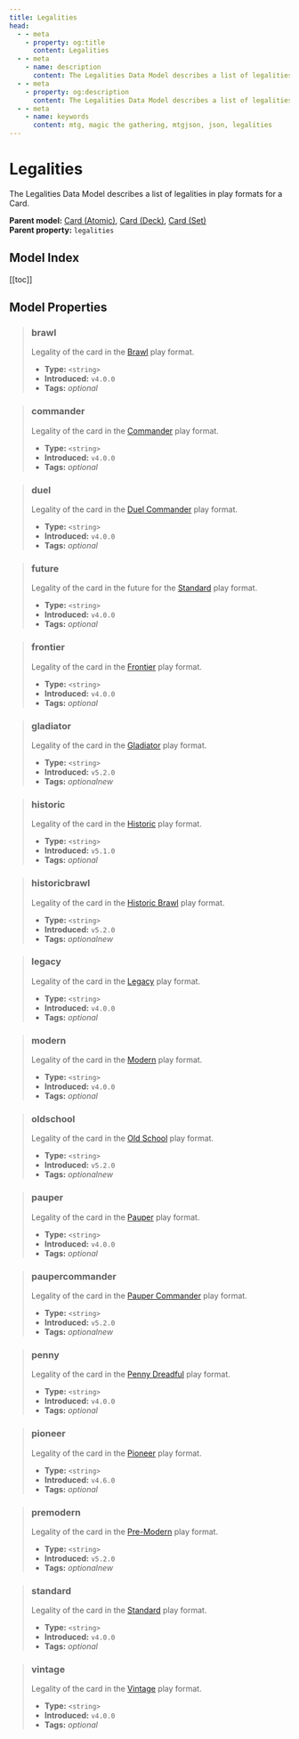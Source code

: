 ```yaml
---
title: Legalities
head:
  - - meta
    - property: og:title
      content: Legalities
  - - meta
    - name: description
      content: The Legalities Data Model describes a list of legalities in play formats for a Card.
  - - meta
    - property: og:description
      content: The Legalities Data Model describes a list of legalities in play formats for a Card.
  - - meta
    - name: keywords
      content: mtg, magic the gathering, mtgjson, json, legalities
---
```


# Legalities

The Legalities Data Model describes a list of legalities in play formats for a Card.

**Parent model:** [Card (Atomic)](/data-models/card-atomic/), [Card (Deck)](/data-models/card-deck/), [Card (Set)](/data-models/card-set/)  
**Parent property:** `legalities`

## Model Index

<PropertyToggler/>

[[toc]]

## Model Properties

> ### brawl
>
> Legality of the card in the [Brawl](https://magic.wizards.com/en/game-info/gameplay/formats/brawl) play format.
>
> - **Type:** `<string>`
> - **Introduced:** `v4.0.0`
> - **Tags:** <i class="optional">optional</i>

> ### commander
>
> Legality of the card in the [Commander](https://magic.wizards.com/en/content/commander-format) play format.
>
> - **Type:** `<string>`
> - **Introduced:** `v4.0.0`
> - **Tags:** <i class="optional">optional</i>

> ### duel
>
> Legality of the card in the [Duel Commander](https://mtg.fandom.com/wiki/Duel_Commander) play format.
>
> - **Type:** `<string>`
> - **Introduced:** `v4.0.0`
> - **Tags:** <i class="optional">optional</i>

> ### future
>
> Legality of the card in the future for the [Standard](https://magic.wizards.com/en/content/standard-formats-magic-gathering) play format.
>
> - **Type:** `<string>`
> - **Introduced:** `v4.0.0`
> - **Tags:** <i class="optional">optional</i>

> ### frontier
>
> Legality of the card in the [Frontier](https://magic.wizards.com/en/articles/archive/feature/frontier-magic-2010-05-24) play format.
>
> - **Type:** `<string>`
> - **Introduced:** `v4.0.0`
> - **Tags:** <i class="optional">optional</i>

> ### gladiator
>
> Legality of the card in the [Gladiator](https://gladiator.blog/about-gladiator/) play format.
>
> - **Type:** `<string>`
> - **Introduced:** `v5.2.0`
> - **Tags:** <i class="optional">optional</i><i class="new">new</i>

> ### historic
>
> Legality of the card in the [Historic](<https://mtg.fandom.com/wiki/Historic_(format)>) play format.
>
> - **Type:** `<string>`
> - **Introduced:** `v5.1.0`
> - **Tags:** <i class="optional">optional</i>

> ### historicbrawl
>
> Legality of the card in the [Historic Brawl](https://draftsim.com/mtg-arena-historic-brawl/) play format.
>
> - **Type:** `<string>`
> - **Introduced:** `v5.2.0`
> - **Tags:** <i class="optional">optional</i><i class="new">new</i>

> ### legacy
>
> Legality of the card in the [Legacy](https://magic.wizards.com/en/game-info/gameplay/formats/legacy) play format.
>
> - **Type:** `<string>`
> - **Introduced:** `v4.0.0`
> - **Tags:** <i class="optional">optional</i>

> ### modern
>
> Legality of the card in the [Modern](https://magic.wizards.com/en/game-info/gameplay/formats/modern) play format.
>
> - **Type:** `<string>`
> - **Introduced:** `v4.0.0`
> - **Tags:** <i class="optional">optional</i>

> ### oldschool
>
> Legality of the card in the [Old School](https://mtg.fandom.com/wiki/Old_School) play format.
>
> - **Type:** `<string>`
> - **Introduced:** `v5.2.0`
> - **Tags:** <i class="optional">optional</i><i class="new">new</i>

> ### pauper
>
> Legality of the card in the [Pauper](https://magic.wizards.com/en/game-info/gameplay/formats/pauper) play format.
>
> - **Type:** `<string>`
> - **Introduced:** `v4.0.0`
> - **Tags:** <i class="optional">optional</i>

> ### paupercommander
>
> Legality of the card in the [Pauper Commander](https://mtg.fandom.com/wiki/Pauper_Commander) play format.
>
> - **Type:** `<string>`
> - **Introduced:** `v5.2.0`
> - **Tags:** <i class="optional">optional</i><i class="new">new</i>

> ### penny
>
> Legality of the card in the [Penny Dreadful](https://mtg.fandom.com/wiki/Penny_Dreadful) play format.
>
> - **Type:** `<string>`
> - **Introduced:** `v4.0.0`
> - **Tags:** <i class="optional">optional</i>

> ### pioneer
>
> Legality of the card in the [Pioneer](https://magic.wizards.com/en/game-info/gameplay/formats/pioneer) play format.
>
> - **Type:** `<string>`
> - **Introduced:** `v4.6.0`
> - **Tags:** <i class="optional">optional</i>

> ### premodern
>
> Legality of the card in the [Pre-Modern](https://premodernmagic.com/) play format.
>
> - **Type:** `<string>`
> - **Introduced:** `v5.2.0`
> - **Tags:** <i class="optional">optional</i><i class="new">new</i>

> ### standard
>
> Legality of the card in the [Standard](https://magic.wizards.com/en/content/standard-formats-magic-gathering) play format.
>
> - **Type:** `<string>`
> - **Introduced:** `v4.0.0`
> - **Tags:** <i class="optional">optional</i>

> ### vintage
>
> Legality of the card in the [Vintage](https://magic.wizards.com/en/game-info/gameplay/formats/vintage) play format.
>
> - **Type:** `<string>`
> - **Introduced:** `v4.0.0`
> - **Tags:** <i class="optional">optional</i>
